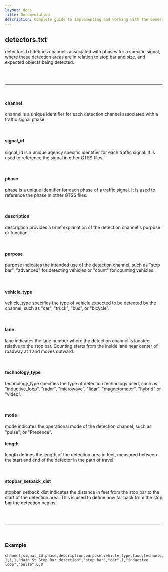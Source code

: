 ```yaml
---
layout: docs
title: Documentation
description: Complete guide to implementing and working with the General Traffic Signal Specification (GTSS).
---
```


## detectors.txt

detectors.txt defines channels associated with phases for a specific signal, where these detection areas are in relation to stop bar and size, and expected objects being detected.

<br>
<br>

<hr>
<br>

#### channel

channel is a unique identifier for each detection channel associated with a traffic signal phase.

<br>

#### signal_id

signal_id is a unique agency specific identifier for each traffic signal. It is used to reference the signal in other GTSS files.

<br>

#### phase

phase is a unique identifier for each phase of a traffic signal. It is used to reference the phase in other GTSS files.

<br>

#### description

description provides a brief explanation of the detection channel's purpose or function.

<br>

#### purpose

purpose indicates the intended use of the detection channel, such as "stop bar", "advanced" for detecting vehicles or "count" for counting vehicles.

<br>

#### vehicle_type

vehicle_type specifies the type of vehicle expected to be detected by the channel, such as "car", "truck", "bus", or "bicycle".

<br>

#### lane

lane indicates the lane number where the detection channel is located, relative to the stop bar. Counting starts from the inside lane near center of roadway at 1 and moves outward.

<br>

#### technology_type

technology_type specifies the type of detection technology used, such as "inductive_loop", "radar", "microwave", "lidar", "magnetometer", "hybrid" or "video".

<br>

#### mode

mode indicates the operational mode of the detection channel, such as "pulse", or "Presence".

#### length

length defines the length of the detection area in feet, measured between the start and end of the detector in the path of travel.

<br>

#### stopbar_setback_dist

stopbar_setback_dist indicates the distance in feet from the stop bar to the start of the detection area. This is used to define how far back from the stop bar the detection begins.

<br>
<br>

<hr>
<br>

### Example

```csv
channel,signal_id,phase,description,purpose,vehicle_type,lane,technology_type,mode,length,stopbar_setback_dist
1,1,1,"Main St Stop Bar detection","stop bar","car",1,"inductive loop","pulse",6,0
```
